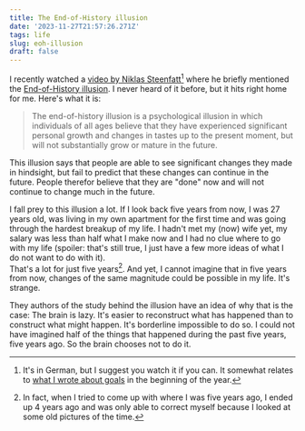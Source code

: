 ```yaml
---
title: The End-of-History illusion
date: '2023-11-27T21:57:26.271Z'
tags: life
slug: eoh-illusion
draft: false
---
```


I recently watched a [video by Niklas Steenfatt](https://www.youtube.com/watch?v=b4BRMM5wYeM)[^1] where he briefly mentioned the [End-of-History illusion](https://en.wikipedia.org/wiki/End-of-history_illusion#:~:text=The%20end%2Dof%2Dhistory%20illusion,or%20mature%20in%20the%20future.). I never heard of it before, but it hits right home for me. Here's what it is:

> The end-of-history illusion is a psychological illusion in which individuals of all ages believe that they have experienced significant personal growth and changes in tastes up to the present moment, but will not substantially grow or mature in the future.

This illusion says that people are able to see significant changes they made in hindsight, but fail to predict that these changes can continue in the future. People therefor believe that they are "done" now and will not continue to change much in the future.

I fall prey to this illusion a lot. If I look back five years from now, I was 27 years old, was living in my own apartment for the first time and was going through the hardest breakup of my life. I hadn't met my (now) wife yet, my salary was less than half what I make now and I had no clue where to go with my life (spoiler: that's still true, I just have a few more ideas of what I do not want to do with it).  
That's a lot for just five years[^2]. And yet, I cannot imagine that in five years from now, changes of the same magnitude could be possible in my life. It's strange.

They authors of the study behind the illusion have an idea of why that is the case: The brain is lazy. It's easier to reconstruct what has happened than to construct what might happen. It's borderline impossible to do so. I could not have imagined half of the things that happened during the past five years, five years ago. So the brain chooses not to do it.

[^1]: It's in German, but I suggest you watch it if you can. It somewhat relates to [what I wrote about goals](https://www.chrisjarling.com/posts/2023-01-04-goals) in the beginning of the year.

[^2]: In fact, when I tried to come up with where I was five years ago, I ended up 4 years ago and was only able to correct myself because I looked at some old pictures of the time.


